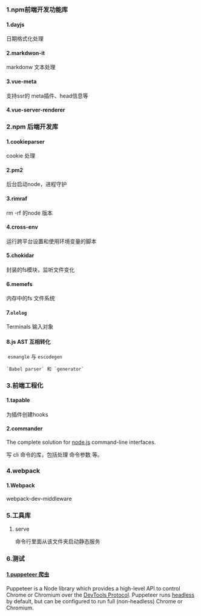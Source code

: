 ### 1.npm前端开发功能库

#### 1.dayjs

日期格式化处理

#### 2.markdwon-it

markdonw 文本处理

#### 3.vue-meta

支持ssr的 meta插件、head信息等

#### 4.vue-server-renderer



### 2.npm 后端开发库

#### 1.cookieparser

cookie 处理

#### 2.pm2

后台启动node，进程守护

#### 3.rimraf

rm -rf 的node 版本

#### 4.cross-env 

运行跨平台设置和使用环境变量的脚本

#### 5.chokidar

封装的fs模块，监听文件变化

#### 6.memefs

内存中的fs 文件系统

#### 7.`ololog`

Terminals 输入对象

#### 8.js AST 互相转化

​     `esmangle` 与 `escodegen`     

 	`Babel parser` 和 `generator`



### 3.前端工程化

#### 1.tapable

为插件创建hooks

#### 2.commander

The complete solution for [node.js](http://nodejs.org/) command-line interfaces.

写 cli 命令的库，包括处理 命令参数 等。

### 4.webpack 

#### 1.Webpack

webpack-dev-middleware



### 5.工具库

1. serve

   命令行里面从该文件夹启动静态服务

### 6.测试

#### [1.puppeteer 爬虫](https://github.com/puppeteer/puppeteer)

Puppeteer is a Node library which provides a high-level API to control Chrome or Chromium over the [DevTools Protocol](https://chromedevtools.github.io/devtools-protocol/). Puppeteer runs [headless](https://developers.google.com/web/updates/2017/04/headless-chrome) by default, but can be configured to run full (non-headless) Chrome or Chromium.







